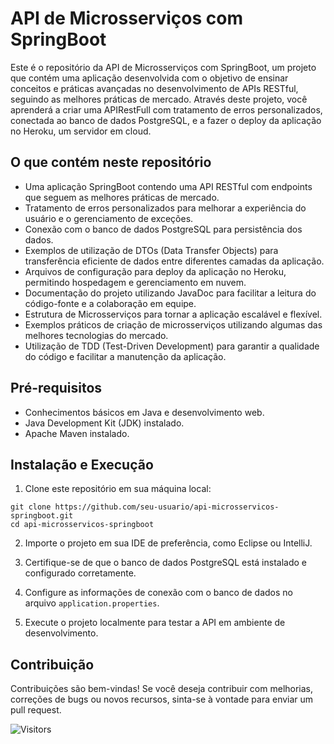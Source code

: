 # API de Microsserviços com SpringBoot

Este é o repositório da API de Microsserviços com SpringBoot, um projeto que contém uma aplicação desenvolvida com o objetivo de ensinar conceitos e práticas avançadas no desenvolvimento de APIs RESTful, seguindo as melhores práticas de mercado. Através deste projeto, você aprenderá a criar uma APIRestFull com tratamento de erros personalizados, conectada ao banco de dados PostgreSQL, e a fazer o deploy da aplicação no Heroku, um servidor em cloud.

## O que contém neste repositório

- Uma aplicação SpringBoot contendo uma API RESTful com endpoints que seguem as melhores práticas de mercado.
- Tratamento de erros personalizados para melhorar a experiência do usuário e o gerenciamento de exceções.
- Conexão com o banco de dados PostgreSQL para persistência dos dados.
- Exemplos de utilização de DTOs (Data Transfer Objects) para transferência eficiente de dados entre diferentes camadas da aplicação.
- Arquivos de configuração para deploy da aplicação no Heroku, permitindo hospedagem e gerenciamento em nuvem.
- Documentação do projeto utilizando JavaDoc para facilitar a leitura do código-fonte e a colaboração em equipe.
- Estrutura de Microsserviços para tornar a aplicação escalável e flexível.
- Exemplos práticos de criação de microsserviços utilizando algumas das melhores tecnologias do mercado.
- Utilização de TDD (Test-Driven Development) para garantir a qualidade do código e facilitar a manutenção da aplicação.

## Pré-requisitos

- Conhecimentos básicos em Java e desenvolvimento web.
- Java Development Kit (JDK) instalado.
- Apache Maven instalado.

## Instalação e Execução

1. Clone este repositório em sua máquina local:

```
git clone https://github.com/seu-usuario/api-microsservicos-springboot.git
cd api-microsservicos-springboot
```

2. Importe o projeto em sua IDE de preferência, como Eclipse ou IntelliJ.

3. Certifique-se de que o banco de dados PostgreSQL está instalado e configurado corretamente.

4. Configure as informações de conexão com o banco de dados no arquivo `application.properties`.

5. Execute o projeto localmente para testar a API em ambiente de desenvolvimento.


## Contribuição

Contribuições são bem-vindas! Se você deseja contribuir com melhorias, correções de bugs ou novos recursos, sinta-se à vontade para enviar um pull request.

![Visitors](https://api.visitorbadge.io/api/visitors?path=https%3A%2F%2Fgithub.com%2Fpblda13%2FAPI_RestFull_e_Microsservicos&label=VISITORS&labelColor=%23d9e3f0&countColor=%23f47373)
